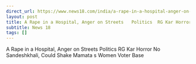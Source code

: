 ```yaml
---
direct_url: https://www.news18.com/india/a-rape-in-a-hospital-anger-on-streets-politics-rg-kar-horror-no-sandeshkhali-could-shake-mamatas-women-voter-base-9016605.html
layout: post
title: A Rape in a Hospital, Anger on Streets   Politics  RG Kar Horror No Sandeshkhali, Could Shake Mamata s Women Voter Base
subtitle: News 18
tags: []
---
```


A Rape in a Hospital, Anger on Streets   Politics  RG Kar Horror No Sandeshkhali, Could Shake Mamata s Women Voter Base
